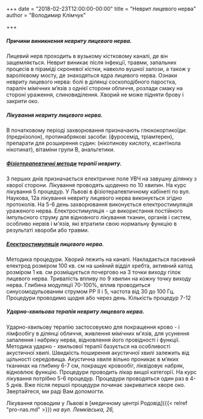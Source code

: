 +++
date = "2018-02-23T12:00:00-00:00"
title = "Неврит лицевого нерва"
author = "Володимир Клімчук"

+++

##### Причини виникнення невриту лицевого нерва.
 
Лицевий нерв проходить в вузькому кістковому каналі, де він защемляється. Неврит виникає після інфекції, травми, запальних процесів в піраміді скроневої кістки, навколо вушної залози, а також у варолієвому мосту, де знаходяться ядра лицевого нерва. Ознаки невриту лицевого нерва: болі в ділянці соскоподібного паростка, параліч мімічних м’язів з однієї сторони обличчя, розлади смаку на стороні ураження, слиновиділення. Хворий не може підняти брову і закрити око.

##### Лікування невриту лицевого нерва.

В початковому періоді захворювання призначають глюкокортикоїди: (преднізолон), протинабрякові засоби: (фуросемід, тріамтерен),  препарати для розширення судин: (нікотинову кислоту, ксантінола нікотинат), вітаміни групи B, анальгетики. 

##### [Фізіотерапевтичні методи](https://www.facebook.com/rodovid.center/photos/a.410236529721921/413469469398627/?type=3&__xts__%5B0%5D=68.ARBoI3l0kFBvwlZdeMn0UO_kigN0uACoqsmC2RrN0bNBU6aYvZ2if69Mm7OO_gaPzvt86qMte_nd4GSIN-zyxH1sFog6hF7Y_ccq9z5gc5ybKurMJY0nFRTinwvo0nERzqdNXYg6_eW0eEHW0F9aMHNsuXFrTh8er5jeMk8jta0GlmjSMiJFkqW0RMSwnkzWX_hb2qS8X7nwJN8WDucO1rv0Vmzxx2kExBHZSjmlmO_HhSw0fFveyqfJapHgUCrWz2ScanisYfQiLZiKEoe1bQvdDDda6lA71qwUwzxT3zbJhTC10V2whbR3YoK7fmfX_ISzeLGSe_OZmHeVbsoTHIQ&__tn__=-R) терапії невриту.

З перших днів призначається електричне поле УВЧ на завушну ділянку з хворої сторони. Лікування проводять щоденно по 10 хвилин. На курс лікування 5 процедур. У Львові в фізіотерапевтичному кабінеті по вул. Наукова, 12а лікування невриту лицевого нерва виконується згідно протоколів. 
На 5-6 день захворювання виконується електростимуляція ураженого нерва. Електростимуляція - це використання постійного імпульсного струму для відновного лікування тканин, органів і систем, особливо нервів і м'язів, які втратили свою нормальну функцію в результаті хвороби або травми. 

##### [Електростимуляція](https://www.facebook.com/rodovid.center/photos/a.410236529721921/426328141446093/?type=3&__xts__%5B0%5D=68.ARCR_WkVDXEQUtpt3AXrPGAsc7wFB59iXA7puXuTjpUTAyZyMPCCXTaK6n1G9c_CuZmmP3ZXJ9BVRJteyw9Jonh1D-SHBkD9Mr1xZ0QppiOtsSaRMbYmN7CEnZsmitE8ewQ1rqzYaR84n6WGMnjcdHjyEt45H4V9nn2mtp-GZCoqsIe8zKRCfBBwYnTNVf5OoKEGkrtqdXgh82cRPkjZdBY1wqCqsUGnlWLH2YB9ELRn_Bh3-kjxMX7WryLpudEO2J1kkJM9t_6I8gRGS7GT_2esG_qUxiXO4dS7-_TdvKHPqjC57AQCYQyjHuEXlPsKzh8s2anm3ZFp4b3yWxJebO4&__tn__=-R) лицевого нерва.

Методика процедури. Хворий лежить на канапі. Накладається пасивний електрод розміром 100 кв. см на шийний відділ хребта, активний катод розміром 1 кв. см розміщується почергово на 3 точки виходу гілок лицевого нерва. Тривалість впливу по 9 хвилин на кожну точку виходу нерва. Глибина модуляції 70-100%, вплив проводиться синусомодульованим струмом РР II і 5, частота від 30 до 100 Гц. Процедури проводимо щодня або через день. Кількість процедур 7-12 

##### Ударно-хвильова терапія невриту лицевого нерва.

 Ударно-хвильову терапію застосовуємо для покращення крово - і лімфообігу в ділянці обличчя, живлення мімічних м'язів, для усунення запалення і набряку нерва, відновлення його провідності і функції. Методика ударно - хвильової терапії базується на особливості акустичної хвилі. Швидкість поширення акустичної хвилі залежить від щільності середовища. Акустична хвиля вільно проникає в м’яких тканинах на глибину 6-7 см, покращує кровообіг, ліквідовує набряк, відновлює функцію. Процедури проводить лікар вищої категорії. На курс лікування потрібно 5-6 процедур. Процедури проводяться один раз в 4-5 днів. Вже після першої процедури починає закриватися хворе око. Звертайтеся, ми раді Вам допомогти.
 
 Лікування проводим у Львові в [медичному центрі Родовід]({{< relref "pro-nas.md" >}}) *на вул. Лемківська, 26,* 
 
 




